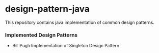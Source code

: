 # design-pattern-java
This repository contains java implementation of common design patterns.

### Implemented Design Patterns
 - Bill Pugh Implementation of Singleton Design Pattern

